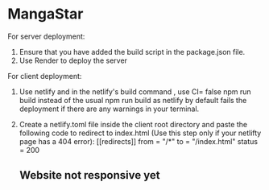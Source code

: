 # MangaStar

For server deployment: 
1. Ensure that you have added the build script in the package.json file.
2. Use Render to deploy the server

For client deployment: 
1. Use netlify and in the netlify's build command , use CI= false npm run build instead of the usual npm run build as netlify by default fails the deployment if there are any warnings in your terminal.
2. Create a netlify.toml file inside the client root directory and paste the following code to redirect to index.html (Use this step only if your netlifty page has a 404 error):
   [[redirects]]
   from = "/*"
   to = "/index.html"
   status = 200

   ## Website not responsive yet
